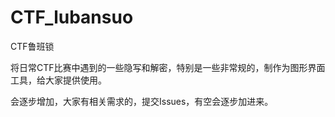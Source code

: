 # CTF_lubansuo
CTF鲁班锁

将日常CTF比赛中遇到的一些隐写和解密，特别是一些非常规的，制作为图形界面工具，给大家提供使用。

会逐步增加，大家有相关需求的，提交Issues，有空会逐步加进来。
